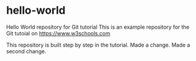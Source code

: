 # hello-world
Hello World repository for Git tutorial
This is an example repository for the Git tutoial on https://www.w3schools.com

This repository is built step by step in the tutorial. 
Made a change.
Made a second change.
